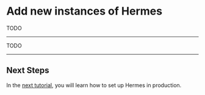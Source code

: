 # Add new instances of Hermes

TODO

---

TODO

---

## Next Steps

In the [next tutorial](./production/index.md), you will learn how to set up Hermes in production.